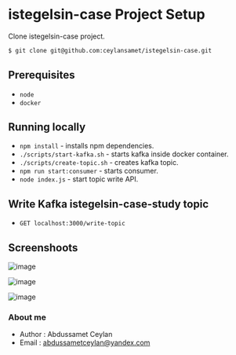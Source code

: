 # istegelsin-case Project Setup

Clone istegelsin-case project.

```sh
$ git clone git@github.com:ceylansamet/istegelsin-case.git
```

## Prerequisites

* `node`
* `docker`

## Running locally

* `npm install` - installs npm dependencies.
* `./scripts/start-kafka.sh` - starts kafka inside docker container.
* `./scripts/create-topic.sh` - creates kafka topic.
* `npm run start:consumer` - starts consumer.
* `node index.js` - start topic write API.

## Write Kafka istegelsin-case-study topic

* `GET localhost:3000/write-topic`

## Screenshoots

![image](https://user-images.githubusercontent.com/66938206/175852301-9456cfa7-ccda-4df7-816d-0b252a800c36.png)

![image](https://user-images.githubusercontent.com/66938206/175852358-c61baabe-9c8e-443f-acb1-987a199a5924.png)

![image](https://user-images.githubusercontent.com/66938206/175852431-9a64d635-bfec-4b86-91ce-2be38178013f.png)


### About me

- Author : Abdussamet Ceylan
- Email :  abdussametceylan@yandex.com
